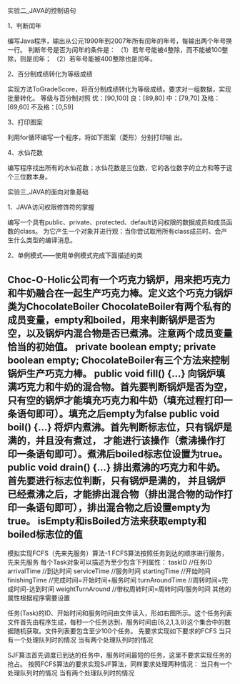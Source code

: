 实验二_JAVA的控制语句

1、判断闰年

编写Java程序，输出从公元1990年到2007年所有闰年的年号，每输出两个年号换一行。 判断年号是否为闰年的条件是： （1）若年号能被4整除，而不能被100整除，则是闰年； （2）若年号能被400整除也是闰年。

2、百分制成绩转化为等级成绩

实现方法ToGradeScore，将百分制成绩转化为等级成绩。要求对一组数据，实现批量转化。 等级与百分制对照 优：[90,100] 良：[89,80] 中：[79,70] 及格：[69,60] 不及格：[0,59]

3、打印图案

利用for循环编写一个程序，将如下图案（菱形）分别打印输 出。

4、水仙花数

编写程序找出所有的水仙花数；水仙花数是三位数，它的各位数字的立方和等于这个三位数本身。

实验三_JAVA的面向对象基础

1、JAVA访问权限修饰符的掌握

编写一个具有public、private、protected、default访问权限的数据成员和成员函数的class。 为它产生一个对象并进行观：当你尝试取用所有class成员时、会产生什么类型的编译消息。

2、单例模式——使用单例模式完成下面描述的类

Choc-O-Holic公司有一个巧克力锅炉，用来把巧克力和牛奶融合在一起生产巧克力棒。定义这个巧克力锅炉类为ChocolateBoiler
ChocolateBoiler有两个私有的成员变量，empty和boiled，用来判断锅炉是否为空，以及锅炉内混合物是否已煮沸。注意两个成员变量恰当的初始值。
private boolean empty;
private boolean empty;
ChocolateBoiler有三个方法来控制锅炉生产巧克力棒。
public void fill() {…} 向锅炉填满巧克力和牛奶的混合物。首先要判断锅炉是否为空， 只有空的锅炉才能填充巧克力和牛奶（填充过程打印一条语句即可）。填充之后empty为false
public void boil() {…} 将炉内煮沸。首先判断标志位，只有锅炉是满的，并且没有煮过， 才能进行该操作（煮沸操作打印一条语句即可）。煮沸后boiled标志位设置为true。
public void drain() {…} 排出煮沸的巧克力和牛奶。首先要进行标志位判断，只有锅炉是满的， 并且锅炉已经煮沸之后，才能排出混合物（排出混合物的动作打印一条语句即可），排出混合物之后设置empty为true。
isEmpty和isBoiled方法来获取empty和boiled标志位的值
-------------------------------------------------------------------------------------------------------------------------------
模拟实现FCFS（先来先服务）算法-1
FCFS算法按照任务到达的顺序进行服务，先来先服务
每个Task对象可以描述为至少包含下列属性：
taskID //任务ID
arrivalTime //到达时间
serviceTime //服务时间
startingTime //开始时间
finishingTime //完成时间=开始时间+服务时间
turnAroundTime //周转时间=完成时间-达到时间
weightTurnAround //带权周转时间=周转时间/服务时间
其他的属性根据程序需要设置

任务(Task)的ID、开始时间和服务时间由文件读入，形如右图所示。这个任务列表文件首先由程序生成，每秒一个任务达到，服务时间由{6,2,1,3,9}这个集合中的数据随机获取。文件列表要包含至少100个任务。
先要求实现如下要求的FCFS
当只有一个处理队列时的情况
当有两个处理队列时的情况

SJF算法首先调度已到达的任务中，服务时间最短的任务，这里不要求实现任务的抢占。
按照FCFS算法的要求实现SJF算法，同样要求处理两种情况：
当只有一个处理队列时的情况
当有两个处理队列时的情况

